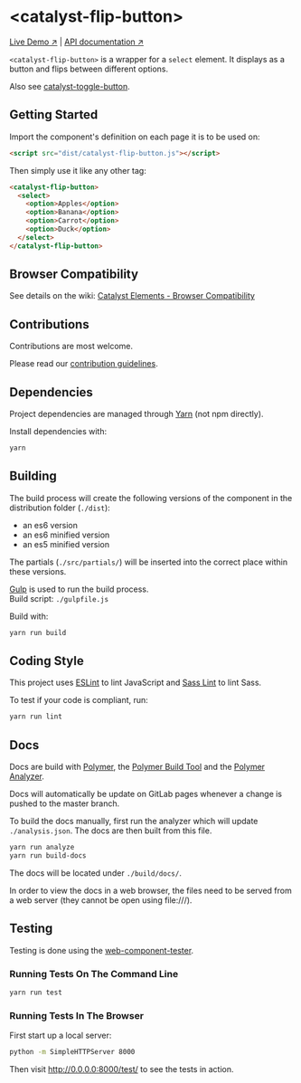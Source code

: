 # &lt;catalyst-flip-button&gt;

[Live Demo ↗](http://catalystelements.pages.gitlab.wgtn.cat-it.co.nz/catalyst-flip-button/#/elements/catalyst-flip-button/demos/es6-component-demo)
|
[API documentation ↗](http://catalystelements.pages.gitlab.wgtn.cat-it.co.nz/catalyst-flip-button/#/elements/catalyst-flip-button)

`<catalyst-flip-button>` is a wrapper for a `select` element. It displays as a button and flips between different options.

Also see [catalyst-toggle-button](https://gitlab.wgtn.cat-it.co.nz/CatalystElements/catalyst-toggle-button).

## Getting Started

Import the component's definition on each page it is to be used on:

```html
<script src="dist/catalyst-flip-button.js"></script>
```

Then simply use it like any other tag:

```html
<catalyst-flip-button>
  <select>
    <option>Apples</option>
    <option>Banana</option>
    <option>Carrot</option>
    <option>Duck</option>
  </select>
</catalyst-flip-button>
```

## Browser Compatibility

See details on the wiki: [Catalyst Elements - Browser Compatibility](https://wiki.wgtn.cat-it.co.nz/wiki/Catalyst_Elements#Browser_Compatibility)

## Contributions

Contributions are most welcome.

Please read our [contribution guidelines](./CONTRIBUTING.md).

## Dependencies

Project dependencies are managed through [Yarn](https://yarnpkg.com/lang/en/docs/install/) (not npm directly).

Install dependencies with:

```sh
yarn
```

## Building

The build process will create the following versions of the component in the distribution folder (`./dist`):

* an es6 version
* an es6 minified version
* an es5 minified version

The partials (`./src/partials/`) will be inserted into the correct place within these versions.

[Gulp](https://gulpjs.com/) is used to run the build process.  
Build script: `./gulpfile.js`

Build with:

```sh
yarn run build
```

## Coding Style

This project uses [ESLint](http://eslint.org/) to lint JavaScript and [Sass Lint](https://github.com/sasstools/sass-lint) to lint Sass.

To test if your code is compliant, run:

```sh
yarn run lint
```

## Docs

Docs are build with [Polymer](https://www.polymer-project.org/), the [Polymer Build Tool](https://github.com/Polymer/polymer-build) and the [Polymer Analyzer](https://github.com/Polymer/polymer-analyzer).

Docs will automatically be update on GitLab pages whenever a change is pushed to the master branch.

To build the docs manually, first run the analyzer which will update `./analysis.json`. The docs are then built from this file.

```sh
yarn run analyze
yarn run build-docs
```

The docs will be located under `./build/docs/`.

In order to view the docs in a web browser, the files need to be served from a web server (they cannot be open using file:///).

## Testing

Testing is done using the [web-component-tester](https://github.com/Polymer/web-component-tester).

### Running Tests On The Command Line

```sh
yarn run test
```

### Running Tests In The Browser

First start up a local server:

```sh
python -m SimpleHTTPServer 8000
```

Then visit http://0.0.0.0:8000/test/ to see the tests in action.
